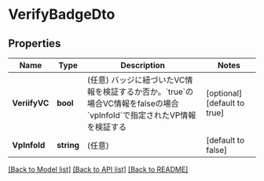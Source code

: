# VerifyBadgeDto

## Properties
Name | Type | Description | Notes
------------ | ------------- | ------------- | -------------
**VeriifyVC** | **bool** | (任意) バッジに紐づいたVC情報を検証するか否か。&#x60;true&#x60;の場合VC情報をfalseの場合&#x60;vpInfoId&#x60;で指定されたVP情報を検証する | [optional] [default to true]
**VpInfoId** | **string** | (任意)  | [default to false]

[[Back to Model list]](../README.md#documentation-for-models) [[Back to API list]](../README.md#documentation-for-api-endpoints) [[Back to README]](../README.md)

